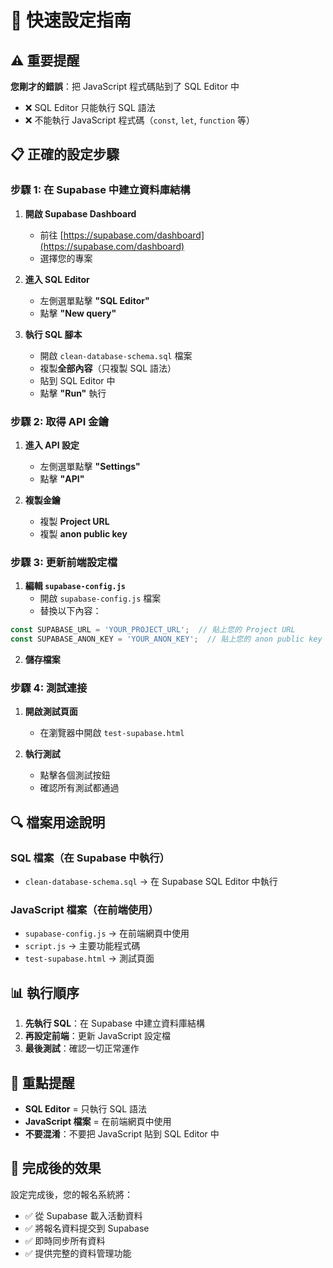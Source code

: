 # 🚀 快速設定指南

## ⚠️ 重要提醒

**您剛才的錯誤**：把 JavaScript 程式碼貼到了 SQL Editor 中
- ❌ SQL Editor 只能執行 SQL 語法
- ❌ 不能執行 JavaScript 程式碼（`const`, `let`, `function` 等）

## 📋 正確的設定步驟

### 步驟 1: 在 Supabase 中建立資料庫結構

1. **開啟 Supabase Dashboard**
   - 前往 [https://supabase.com/dashboard](https://supabase.com/dashboard)
   - 選擇您的專案

2. **進入 SQL Editor**
   - 左側選單點擊 **"SQL Editor"**
   - 點擊 **"New query"**

3. **執行 SQL 腳本**
   - 開啟 `clean-database-schema.sql` 檔案
   - 複製**全部內容**（只複製 SQL 語法）
   - 貼到 SQL Editor 中
   - 點擊 **"Run"** 執行

### 步驟 2: 取得 API 金鑰

1. **進入 API 設定**
   - 左側選單點擊 **"Settings"**
   - 點擊 **"API"**

2. **複製金鑰**
   - 複製 **Project URL**
   - 複製 **anon public key**

### 步驟 3: 更新前端設定檔

1. **編輯 `supabase-config.js`**
   - 開啟 `supabase-config.js` 檔案
   - 替換以下內容：

```javascript
const SUPABASE_URL = 'YOUR_PROJECT_URL';  // 貼上您的 Project URL
const SUPABASE_ANON_KEY = 'YOUR_ANON_KEY';  // 貼上您的 anon public key
```

2. **儲存檔案**

### 步驟 4: 測試連接

1. **開啟測試頁面**
   - 在瀏覽器中開啟 `test-supabase.html`

2. **執行測試**
   - 點擊各個測試按鈕
   - 確認所有測試都通過

## 🔍 檔案用途說明

### SQL 檔案（在 Supabase 中執行）
- `clean-database-schema.sql` → 在 Supabase SQL Editor 中執行

### JavaScript 檔案（在前端使用）
- `supabase-config.js` → 在前端網頁中使用
- `script.js` → 主要功能程式碼
- `test-supabase.html` → 測試頁面

## 📊 執行順序

1. **先執行 SQL**：在 Supabase 中建立資料庫結構
2. **再設定前端**：更新 JavaScript 設定檔
3. **最後測試**：確認一切正常運作

## 🎯 重點提醒

- **SQL Editor** = 只執行 SQL 語法
- **JavaScript 檔案** = 在前端網頁中使用
- **不要混淆**：不要把 JavaScript 貼到 SQL Editor 中

## 🚀 完成後的效果

設定完成後，您的報名系統將：
- ✅ 從 Supabase 載入活動資料
- ✅ 將報名資料提交到 Supabase
- ✅ 即時同步所有資料
- ✅ 提供完整的資料管理功能




